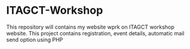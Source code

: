 # ITAGCT-Workshop
This repository will contains my website wprk on ITAGCT workshop website. This project contains registration, event details, automatic mail send option using PHP
